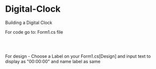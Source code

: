 # Digital-Clock
Building a Digital Clock
<p> For code go to: Form1.cs file </p>
<br> </br>
<p> For design - Choose a Label on your Form1.cs[Design] and input text to display as "00:00:00" and name label as same </p>

